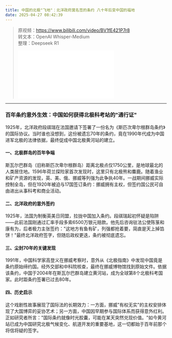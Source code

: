 ```yaml
---
title: 中国的北极"飞地"：北洋政府莫名签的条约 八十年后变中国的福地
date: 2025-04-27 08:42:39
---
```


> 原视频：https://www.bilibili.com/video/BV1fE421P7r8<br>转文本：OpenAI Whisper-Medium<br>整理：Deepseek R1
>
> <iframe src="//player.bilibili.com/player.html?bvid=BV1fE421P7r8&autoplay=0" scrolling="no" border="0" frameborder="no" framespacing="0" allowfullscreen="true"></iframe>

---

### 百年条约意外生效：中国如何获得北极科考站的"通行证"

1925年，北洋政府段祺瑞在法国邀请下签署了一份名为《斯匹次卑尔根群岛条约》的国际协议。当时谁也没想到，这份被遗忘70年的条约，竟在1990年代成为中国进军北极的法律依据，最终促成中国北极黄河站的建立。

#### 一、北极群岛的百年争端
斯瓦尔巴群岛（旧称斯匹次卑尔根群岛）距离北极点仅1750公里，是地球最北的人类居住地。1596年荷兰探险家首次发现时，这里只有北极熊和麋鹿。随着渔业和矿产资源的发现，英、美、俄、挪威等列强为此争执40年。一战期间挪威实际控制全岛，但在1920年被迫与17国签订条约：挪威拥有主权，但签约国公民可自由进出从事科考和商业活动。

#### 二、北洋政府的意外签约
1925年，法国为制衡英美日同盟，拉拢中国加入条约。段祺瑞起初怀疑是陷阱——此前法国刚通过汇率手段多索6500万银元赔款。他先后咨询驻法公使陈箓和康有为，后者极力主张签约："这地方有鱼有矿，列强都抢着要，简直是天上掉馅饼！"最终北洋政府签字，但随后政权更迭，条约被彻底遗忘。

#### 三、尘封70年的关键发现
1991年，中国科学家高登义在挪威考察时，意外从《北极指南》中发现中国竟是条约原始缔约国。经外交部和中科院核查，最终在挪威博物馆找到原始文件。依据该条约，中国于2004年在斯瓦尔巴群岛建立黄河站，成为全球第8个北极科考国家。此时距条约签署已过去80年。

#### 四、历史启示
这个戏剧性故事展现了国际法的长期效力：一方面，挪威"有权无实"的主权安排体现了大国博弈的妥协艺术；另一方面，中国因早期参与国际体系而获得意外红利。正如研究者所言："国际条约就像时光胶囊，可能在某天突然兑现价值。"如今黄河站已成为中国研究北极气候变化、航道开发的重要基地，这一切都始于百年前那个将信将疑的签字。